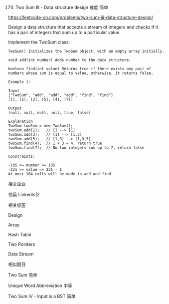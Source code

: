 170. Two Sum III - Data structure design
难度
简单

https://leetcode-cn.com/problems/two-sum-iii-data-structure-design/

Design a data structure that accepts a stream of integers and checks if it has a pair of integers that sum up to a particular value.

Implement the TwoSum class:
```
TwoSum() Initializes the TwoSum object, with an empty array initially.

void add(int number) Adds number to the data structure.

boolean find(int value) Returns true if there exists any pair of numbers whose sum is equal to value, otherwise, it returns false.
```
```
Example 1:

Input
["TwoSum", "add", "add", "add", "find", "find"]
[[], [1], [3], [5], [4], [7]]

Output
[null, null, null, null, true, false]

Explanation
TwoSum twoSum = new TwoSum();
twoSum.add(1);   // [] --> [1]
twoSum.add(3);   // [1] --> [1,3]
twoSum.add(5);   // [1,3] --> [1,3,5]
twoSum.find(4);  // 1 + 3 = 4, return true
twoSum.find(7);  // No two integers sum up to 7, return false
```
```
Constraints:

-105 <= number <= 105
-231 <= value <= 231 - 1
At most 104 calls will be made to add and find.
```


相关企业

领英 LinkedIn|2

相关标签

Design

Array

Hash Table

Two Pointers

Data Stream

相似题目

Two Sum
简单

Unique Word Abbreviation
中等

Two Sum IV - Input is a BST
简单


